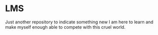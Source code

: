 # LMS
Just another repository to indicate something new
I am here to learn and make myself enough able to compete with this cruel world.
